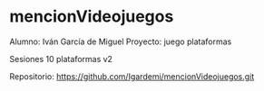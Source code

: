 # mencionVideojuegos
Alumno: Iván García de Miguel
Proyecto: juego plataformas

Sesiones 10 plataformas v2


Repositorio:
https://github.com/Igardemi/mencionVideojuegos.git
